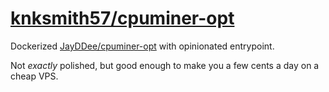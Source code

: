 [knksmith57/cpuminer-opt]
=========================

Dockerized [JayDDee/cpuminer-opt] with opinionated entrypoint.

Not _exactly_ polished, but good enough to make you a few cents a day on a cheap VPS.


[JayDDee/cpuminer-opt]:     https://github.com/JayDDee/cpuminer-opt
[knksmith57/cpuminer-opt]:  https://hub.docker.com/r/knksmith57/cpuminer-opt
